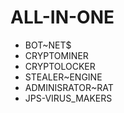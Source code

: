 # ALL-IN-ONE
* BOT~NET$
* CRYPTOMINER
* CRYPTOLOCKER
* STEALER~ENGINE
* ADMINISRATOR~RAT
* JPS-VIRUS_MAKERS

